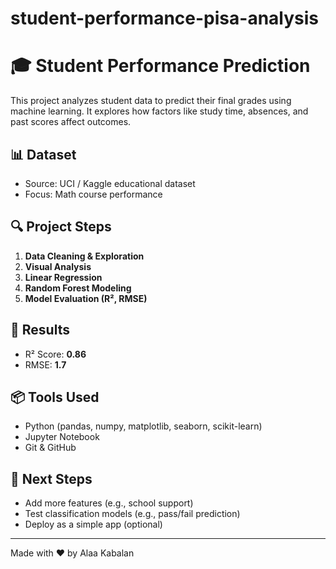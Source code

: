 # student-performance-pisa-analysis
# 🎓 Student Performance Prediction

This project analyzes student data to predict their final grades using machine learning. It explores how factors like study time, absences, and past scores affect outcomes.

## 📊 Dataset

- Source: UCI / Kaggle educational dataset
- Focus: Math course performance

## 🔍 Project Steps

1. **Data Cleaning & Exploration**
2. **Visual Analysis**
3. **Linear Regression**
4. **Random Forest Modeling**
5. **Model Evaluation (R², RMSE)**

## 🧠 Results

- R² Score: **0.86**
- RMSE: **1.7**

## 📦 Tools Used

- Python (pandas, numpy, matplotlib, seaborn, scikit-learn)
- Jupyter Notebook
- Git & GitHub

## 🚀 Next Steps

- Add more features (e.g., school support)
- Test classification models (e.g., pass/fail prediction)
- Deploy as a simple app (optional)

---

Made with ❤️ by Alaa Kabalan
